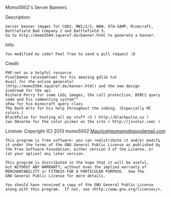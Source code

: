 Momo5502's Server Banners

Description: 

	Server banner images for COD2, MW1/2/3, WAW, GTA-SAMP, Minecraft, Battlefield Bad Company 2 and Battlefield 3.
	Go to http://momo5504.square7.de/banner.html to generate a banner.

Info: 

	You modified my code? Feel free to send a pull request :D

Credit:

	PHP.net as a helpful resource
	PixelDemon (alexdahlem) for his amazing gdlib tut
	Avail for the online generator (http://momo5504.square7.de/banner.html) and the new design
	Icedream for the api
	Richard Perry for some LGSL images, the call protection, BFBC2 query code and his commenting system^^
	xPaw for his minecraft query class
	The Dark Arts for his help throughout the coding. (Especially MC colors.)
	BlackPulse for hosting all my stuff <3 ( http://blackpulse.us )
	Jan Odvarko for the color picker on the site ( http://jscolor.com/ )

License:
	Copyright (C) 2013 momo5502 <MauriceHeumann@googlemail.com>

	This program is free software: you can redistribute it and/or modify
    it under the terms of the GNU General Public License as published by
    the Free Software Foundation, either version 3 of the License, or
    (at your option) any later version.

    This program is distributed in the hope that it will be useful,
    but WITHOUT ANY WARRANTY; without even the implied warranty of
    MERCHANTABILITY or FITNESS FOR A PARTICULAR PURPOSE.  See the
    GNU General Public License for more details.

    You should have received a copy of the GNU General Public License
    along with this program.  If not, see <http://www.gnu.org/licenses/>.
